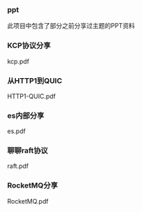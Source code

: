### ppt
此项目中包含了部分之前分享过主题的PPT资料

### KCP协议分享
kcp.pdf

### 从HTTP1到QUIC
HTTP1-QUIC.pdf

### es内部分享 
es.pdf

### 聊聊raft协议
raft.pdf

### RocketMQ分享
RocketMQ.pdf



